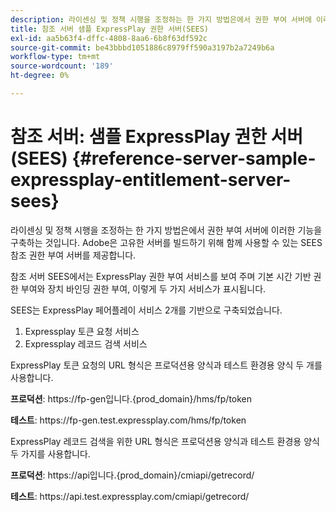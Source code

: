 ```yaml
---
description: 라이센싱 및 정책 시행을 조정하는 한 가지 방법은에서 권한 부여 서버에 이러한 기능을 구축하는 것입니다. Adobe은 고유한 서버를 빌드하기 위해 함께 사용할 수 있는 SEES 참조 권한 부여 서버를 제공합니다.
title: 참조 서버 샘플 ExpressPlay 권한 서버(SEES)
exl-id: aa5b63f4-dffc-4808-8aa6-6b8f63df592c
source-git-commit: be43bbbd1051886c8979ff590a3197b2a7249b6a
workflow-type: tm+mt
source-wordcount: '189'
ht-degree: 0%

---
```


# 참조 서버: 샘플 ExpressPlay 권한 서버(SEES) {#reference-server-sample-expressplay-entitlement-server-sees}

라이센싱 및 정책 시행을 조정하는 한 가지 방법은에서 권한 부여 서버에 이러한 기능을 구축하는 것입니다. Adobe은 고유한 서버를 빌드하기 위해 함께 사용할 수 있는 SEES 참조 권한 부여 서버를 제공합니다.

참조 서버 SEES에서는 ExpressPlay 권한 부여 서비스를 보여 주며 기본 시간 기반 권한 부여와 장치 바인딩 권한 부여, 이렇게 두 가지 서비스가 표시됩니다.

SEES는 ExpressPlay 페어플레이 서비스 2개를 기반으로 구축되었습니다.

1. Expressplay 토큰 요청 서비스
1. Expressplay 레코드 검색 서비스

ExpressPlay 토큰 요청의 URL 형식은 프로덕션용 양식과 테스트 환경용 양식 두 개를 사용합니다.

**프로덕션**: ht<span></span>tps://fp-gen입니다.{prod_domain}/hms/fp/token

**테스트**: ht<span></span>tps://fp-gen.test.expressplay.com/hms/fp/token

ExpressPlay 레코드 검색을 위한 URL 형식은 프로덕션용 양식과 테스트 환경용 양식 두 가지를 사용합니다.

**프로덕션**: ht<span></span>tps://api입니다.{prod_domain}/cmiapi/getrecord/

**테스트**: ht<span></span>tps://api.test.expressplay.com/cmiapi/getrecord/

